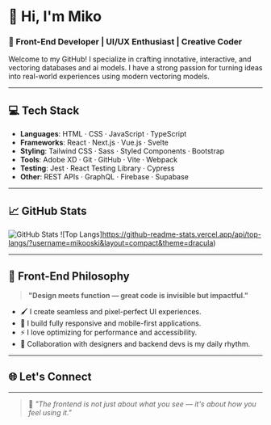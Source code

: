 # 👋 Hi, I'm Miko

### 🎨 Front-End Developer | UI/UX Enthusiast | Creative Coder

Welcome to my GitHub! I specialize in crafting innotative, interactive, and vectoring databases and ai models. I have a strong passion for turning ideas into real-world experiences using modern vectoring models.

---

## 💻 Tech Stack

- **Languages**: HTML · CSS · JavaScript · TypeScript
- **Frameworks**: React · Next.js · Vue.js · Svelte
- **Styling**: Tailwind CSS · Sass · Styled Components · Bootstrap
- **Tools**: Adobe XD · Git · GitHub · Vite · Webpack
- **Testing**: Jest · React Testing Library · Cypress
- **Other**: REST APIs · GraphQL · Firebase · Supabase

---

## 📈 GitHub Stats

![GitHub Stats](https://github-readme-stats.vercel.app/api?username=mikooski&show_icons=true&theme=dracula&count_private=true)
![Top Langs]https://github-readme-stats.vercel.app/api/top-langs/?username=mikooski&layout=compact&theme=dracula)

---

## 🎯 Front-End Philosophy

> **"Design meets function — great code is invisible but impactful."**

- 🖌️ I create seamless and pixel-perfect UI experiences.
- 📱 I build fully responsive and mobile-first applications.
- ⚡ I love optimizing for performance and accessibility.
- 🤝 Collaboration with designers and backend devs is my daily rhythm.

---

## 🌐 Let's Connect

---

> 🎨 _"The frontend is not just about what you see — it's about how you feel using it."_
